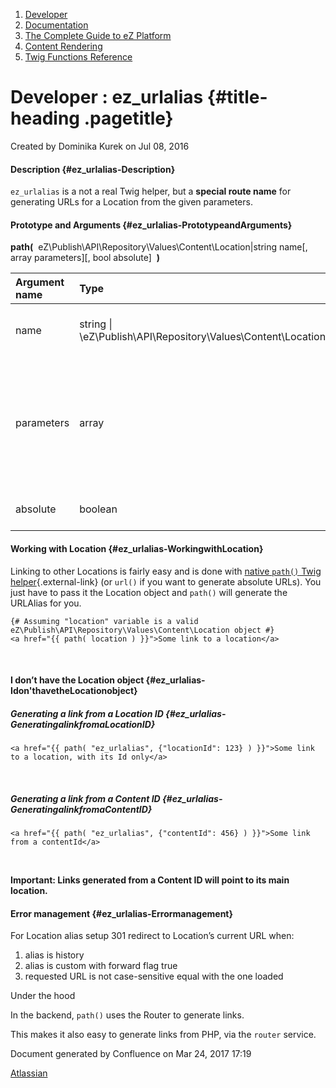 1.  <span>[Developer](index.html)</span>
2.  <span>[Documentation](Documentation_31429504.html)</span>
3.  <span>[The Complete Guide to eZ
    Platform](The-Complete-Guide-to-eZ-Platform_31429526.html)</span>
4.  <span>[Content Rendering](Content-Rendering_31429679.html)</span>
5.  <span>[Twig Functions
    Reference](Twig-Functions-Reference_32114025.html)</span>

<span id="title-text"> Developer : ez\_urlalias </span> {#title-heading .pagetitle}
=======================================================

Created by <span class="author"> Dominika Kurek</span> on Jul 08, 2016

#### Description {#ez_urlalias-Description}

`ez_urlalias` is a not a real Twig helper, but a **special route
name** for generating <span class="sd">URLs for a Location from the
given parameters.</span>

#### Prototype and Arguments {#ez_urlalias-PrototypeandArguments}

**path(**
<span> eZ\\Publish\\API\\Repository\\Values\\Content\\Location|string
name\[, array parameters\]\[, bool absolute\] </span> **)**

<table>
<colgroup>
<col width="33%" />
<col width="33%" />
<col width="33%" />
</colgroup>
<thead>
<tr class="header">
<th align="left">Argument name</th>
<th align="left">Type</th>
<th align="left">Description</th>
</tr>
</thead>
<tbody>
<tr class="odd">
<td align="left">name</td>
<td align="left"><span class="sd">string | \eZ\Publish\API\Repository\Values\Content\Location<br />
</span></td>
<td align="left"><span class="sd">The name of the route or a Location instance</span></td>
</tr>
<tr class="even">
<td align="left">parameters</td>
<td align="left">array</td>
<td align="left"><p><span>An hash of parameters:</span></p>
<ul>
<li><code>                     locationId                   </code></li>
<li><span> <code>contentId</code> <span>(as of 5.4 / 2014.11) </span> </span></li>
</ul></td>
</tr>
<tr class="odd">
<td align="left">absolute</td>
<td align="left">boolean</td>
<td align="left"><span class="sd">Whether to generate an absolute URL</span></td>
</tr>
</tbody>
</table>

#### Working with Location {#ez_urlalias-WorkingwithLocation}

Linking to other Locations is fairly easy and is done with
[native `path()` Twig
helper](http://symfony.com/doc/2.3/book/templating.html#linking-to-pages){.external-link}
(or `url()` if you want to generate absolute URLs). You just have to
pass it the Location object and `path()` will generate the URLAlias for
you.

~~~~ brush:
{# Assuming "location" variable is a valid eZ\Publish\API\Repository\Values\Content\Location object #}
<a href="{{ path( location ) }}">Some link to a location</a>
~~~~

 

#### I don’t have the Location object {#ez_urlalias-Idon'thavetheLocationobject}

##### Generating a link from a Location ID {#ez_urlalias-GeneratingalinkfromaLocationID}

~~~~ brush:
<a href="{{ path( "ez_urlalias", {"locationId": 123} ) }}">Some link to a location, with its Id only</a>
~~~~

 

##### Generating a link from a Content ID {#ez_urlalias-GeneratingalinkfromaContentID}

~~~~ brush:
<a href="{{ path( "ez_urlalias", {"contentId": 456} ) }}">Some link from a contentId</a>
~~~~

 

**Important: Links generated from a Content ID will point to its main
location.**

#### Error management {#ez_urlalias-Errormanagement}

For Location alias setup 301 redirect to Location’s current URL when:

1.  alias is history
2.  alias is custom with forward flag true
3.  requested URL is not case-sensitive equal with the one loaded

Under the hood

<span
class="aui-icon aui-icon-small aui-iconfont-info confluence-information-macro-icon"></span>
In the backend, `path()` uses the Router to generate links.

This makes it also easy to generate links from PHP, via the `router`
service.

Document generated by Confluence on Mar 24, 2017 17:19

[Atlassian](http://www.atlassian.com/)


